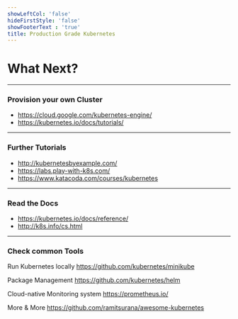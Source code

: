 ```yaml
---
showLeftCol: 'false'
hideFirstStyle: 'false'
showFooterText : 'true'
title: Production Grade Kubernetes
---
```


# What Next?

---

### Provision your own Cluster

* https://cloud.google.com/kubernetes-engine/
* https://kubernetes.io/docs/tutorials/

---

### Further Tutorials

* http://kubernetesbyexample.com/
* https://labs.play-with-k8s.com/
* https://www.katacoda.com/courses/kubernetes

---

### Read the Docs

* https://kubernetes.io/docs/reference/
* http://k8s.info/cs.html

---

### Check common Tools

Run Kubernetes locally
https://github.com/kubernetes/minikube

Package Management
https://github.com/kubernetes/helm

Cloud-native Monitoring system
https://prometheus.io/

More & More
https://github.com/ramitsurana/awesome-kubernetes

